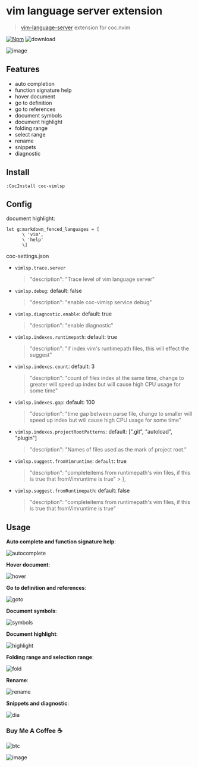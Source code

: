# vim language server extension

> [vim-language-server](https://github.com/iamcco/vim-language-server)
> extension for coc.nvim

[![Npm](https://img.shields.io/github/package-json/v/iamcco/coc-vimlsp)](https://www.npmjs.com/package/coc-vimlsp)
![download](https://img.shields.io/npm/dm/coc-vimlsp)

![image](https://user-images.githubusercontent.com/5492542/57384333-019b9880-71e3-11e9-9ee8-7e731944777b.png)

## Features

- auto completion
- function signature help
- hover document
- go to definition
- go to references
- document symbols
- document highlight
- folding range
- select range
- rename
- snippets
- diagnostic

## Install

``` vim
:CocInstall coc-vimlsp
```

## Config

document highlight:

``` vim
let g:markdown_fenced_languages = [
      \ 'vim',
      \ 'help'
      \]
```

coc-settings.json

- `vimlsp.trace.server`
  > "description": "Trace level of vim language server"
- `vimlsp.debug`: default: false
  > "description": "enable coc-vimlsp service debug"
- `vimlsp.diagnostic.enable`: default: true
  > "description": "enable diagnostic"
- `vimlsp.indexes.runtimepath`: default: true
  > "description": "if index vim's runtimepath files, this will effect the suggest"
- `vimlsp.indexes.count`: default: 3
  > "description": "count of files index at the same time, change to greater will speed up index but will cause high CPU usage for some time"
- `vimlsp.indexes.gap`: default: 100
  > "description": "time gap between parse file, change to smaller will speed up index but will cause high CPU usage for some time"
- `vimlsp.indexes.projectRootPatterns`: default: [".git", "autoload", "plugin"]
  > "description": "Names of files used as the mark of project root."
- `vimlsp.suggest.fromVimruntime`: `default`: true
  > "description": "completeitems from runtimepath's vim files, if this is true that fromVimruntime is true"  > },
- `vimlsp.suggest.fromRuntimepath`: default: false
  > "description": "completeitems from runtimepath's vim files, if this is true that fromVimruntime is true"

## Usage

**Auto complete and function signature help**:

![autocomplete](https://user-images.githubusercontent.com/5492542/81493984-909c2e80-92d7-11ea-9638-d7be3e18e1d1.gif)

**Hover document**:

![hover](https://user-images.githubusercontent.com/5492542/81494066-5aab7a00-92d8-11ea-9ccd-31bd6440e622.gif)

**Go to definition and references**:

![goto](https://user-images.githubusercontent.com/5492542/81494125-c261c500-92d8-11ea-83c0-fecba34ea55e.gif)

**Document symbols**:

![symbols](https://user-images.githubusercontent.com/5492542/81494183-5cc20880-92d9-11ea-9495-a7691420df39.gif)

**Document highlight**:

![highlight](https://user-images.githubusercontent.com/5492542/81494214-b1fe1a00-92d9-11ea-9cc1-0420cddc5cbc.gif)

**Folding range and selection range**:

![fold](https://user-images.githubusercontent.com/5492542/81494276-3bade780-92da-11ea-8c93-bc3d2127a19d.gif)

**Rename**:

![rename](https://user-images.githubusercontent.com/5492542/81494329-aa8b4080-92da-11ea-8a5d-ace5385445e9.gif)

**Snippets and diagnostic**:

![dia](https://user-images.githubusercontent.com/5492542/81494408-503eaf80-92db-11ea-96ac-641d46027623.gif)

### Buy Me A Coffee ☕️

![btc](https://img.shields.io/keybase/btc/iamcco.svg?style=popout-square)

![image](https://user-images.githubusercontent.com/5492542/42771079-962216b0-8958-11e8-81c0-520363ce1059.png)
